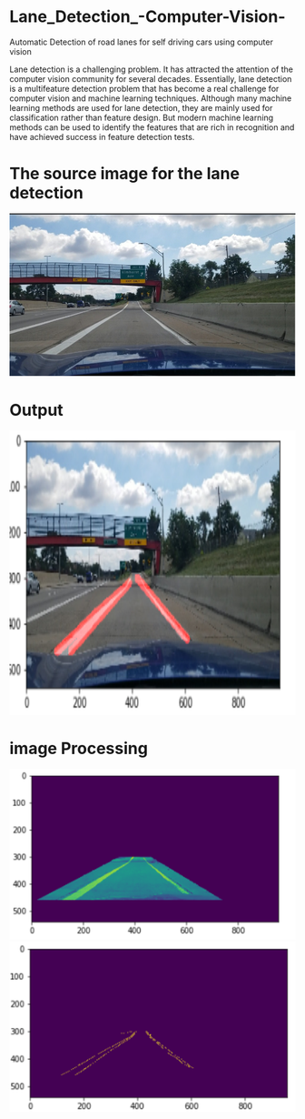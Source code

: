 # Lane_Detection_-Computer-Vision- 
Automatic Detection of road lanes for self driving cars using computer vision


Lane detection is a challenging problem. It has attracted the attention of the computer vision community for several decades.
Essentially, lane detection is a multifeature detection problem that has become a real challenge for computer vision and machine learning
techniques. Although many machine learning methods are used for lane detection,
they are mainly used for classification rather than feature design. 
But modern machine learning methods can be used to identify the features that are rich in recognition and have achieved
success in feature detection tests.


# The source image for the lane detection
 
<img src = "model/lane1.PNG">


# Output

<img src = "model/lane2.PNG" height = "500">

# image Processing

<img src = "model/lane3.PNG" height  = "300">
<img src = "model/lane4.PNG" height = "300">

